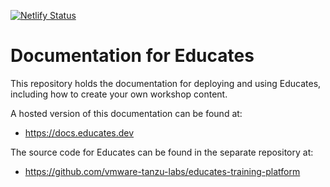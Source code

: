 [![Netlify Status](https://api.netlify.com/api/v1/badges/733ffbee-a738-432b-963c-5ef65ff16302/deploy-status)](https://app.netlify.com/sites/educates-docs/deploys)

Documentation for Educates
==========================

This repository holds the documentation for deploying and using Educates, including how to create your own workshop content.

A hosted version of this documentation can be found at:

* https://docs.educates.dev

The source code for Educates can be found in the separate repository at:

* https://github.com/vmware-tanzu-labs/educates-training-platform
